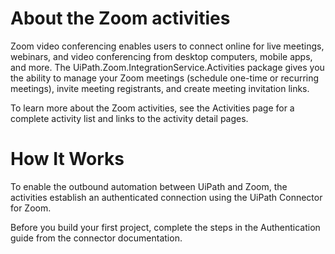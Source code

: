 ﻿# About the Zoom activities

Zoom video conferencing enables users to connect online for live meetings, webinars, and video conferencing from desktop computers, mobile apps, and more. The UiPath.Zoom.IntegrationService.Activities package gives you the ability to manage your Zoom meetings (schedule one-time or recurring meetings), invite meeting registrants, and create meeting invitation links.

To learn more about the Zoom activities, see the Activities page for a complete activity list and links to the activity detail pages.

# How It Works

To enable the outbound automation between UiPath and Zoom, the activities establish an authenticated connection using the UiPath Connector for Zoom.

Before you build your first project, complete the steps in the Authentication guide from the connector documentation.
